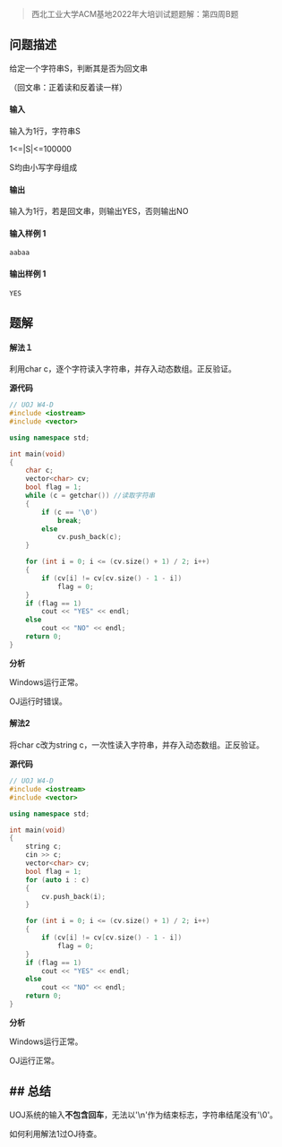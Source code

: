 >  西北工业大学ACM基地2022年大培训试题题解：第四周B题

## 问题描述

给定一个字符串S，判断其是否为回文串

（回文串：正着读和反着读一样）

#### 输入

输入为1行，字符串S

1<=|S|<=100000

S均由小写字母组成

#### 输出

输入为1行，若是回文串，则输出YES，否则输出NO

#### 输入样例 1 

```
aabaa
```

#### 输出样例 1

```
YES
```

## 题解

#### **解法１**

利用char c，逐个字符读入字符串，并存入动态数组。正反验证。

**源代码**

```cpp
// UOJ W4-D
#include <iostream>
#include <vector>

using namespace std;

int main(void)
{
    char c;
    vector<char> cv;
    bool flag = 1;
    while (c = getchar()) //读取字符串
    {
        if (c == '\0')
            break;
        else
            cv.push_back(c);
    }

    for (int i = 0; i <= (cv.size() + 1) / 2; i++)
    {
        if (cv[i] != cv[cv.size() - 1 - i])
            flag = 0;
    }
    if (flag == 1)
        cout << "YES" << endl;
    else
        cout << "NO" << endl;
    return 0;
}
```



**分析**

Windows运行正常。

OJ运行时错误。

#### **解法2**

将char c改为string c，一次性读入字符串，并存入动态数组。正反验证。

**源代码**

```cpp
// UOJ W4-D
#include <iostream>
#include <vector>

using namespace std;

int main(void)
{
    string c;
    cin >> c;
    vector<char> cv;
    bool flag = 1;
    for (auto i : c)
    {
        cv.push_back(i);
    }

    for (int i = 0; i <= (cv.size() + 1) / 2; i++)
    {
        if (cv[i] != cv[cv.size() - 1 - i])
            flag = 0;
    }
    if (flag == 1)
        cout << "YES" << endl;
    else
        cout << "NO" << endl;
    return 0;
}
```

**分析**

Windows运行正常。

OJ运行正常。

## ## 总结

UOJ系统的输入**不包含回车**，无法以'\n'作为结束标志，字符串结尾没有'\0'。

如何利用解法1过OJ待查。